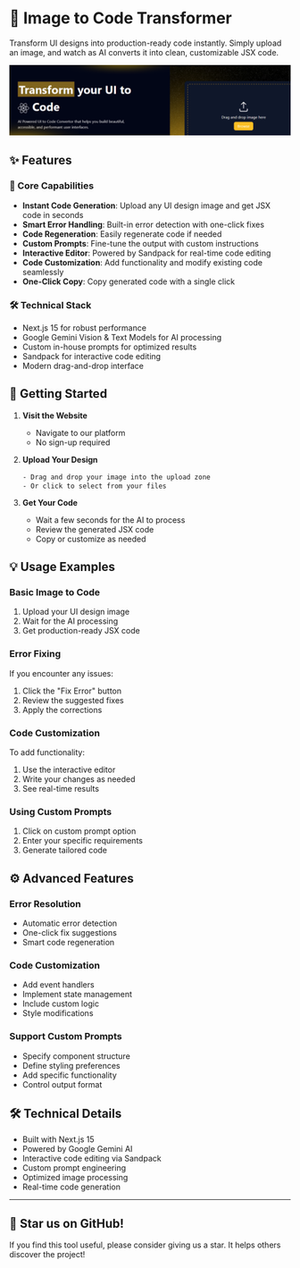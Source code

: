# 🤖 Image to Code Transformer

Transform UI designs into production-ready code instantly. Simply upload an image, and watch as AI converts it into clean, customizable JSX code.

![UI to Code Transformer Banner](/public/assets/readme-banner.png)

## ✨ Features

### 🎯 Core Capabilities
- **Instant Code Generation**: Upload any UI design image and get JSX code in seconds
- **Smart Error Handling**: Built-in error detection with one-click fixes
- **Code Regeneration**: Easily regenerate code if needed
- **Custom Prompts**: Fine-tune the output with custom instructions
- **Interactive Editor**: Powered by Sandpack for real-time code editing
- **Code Customization**: Add functionality and modify existing code seamlessly
- **One-Click Copy**: Copy generated code with a single click

### 🛠️ Technical Stack
- Next.js 15 for robust performance
- Google Gemini Vision & Text Models for AI processing
- Custom in-house prompts for optimized results
- Sandpack for interactive code editing
- Modern drag-and-drop interface

## 🚀 Getting Started

1. **Visit the Website**
   - Navigate to our platform
   - No sign-up required

2. **Upload Your Design**
   ```
   - Drag and drop your image into the upload zone
   - Or click to select from your files
   ```

3. **Get Your Code**
   - Wait a few seconds for the AI to process
   - Review the generated JSX code
   - Copy or customize as needed

## 💡 Usage Examples

### Basic Image to Code
1. Upload your UI design image
2. Wait for the AI processing
3. Get production-ready JSX code

### Error Fixing
If you encounter any issues:
1. Click the "Fix Error" button
2. Review the suggested fixes
3. Apply the corrections

### Code Customization
To add functionality:
1. Use the interactive editor
2. Write your changes as needed
3. See real-time results

### Using Custom Prompts
1. Click on custom prompt option
2. Enter your specific requirements
3. Generate tailored code

## ⚙️ Advanced Features

### Error Resolution
- Automatic error detection
- One-click fix suggestions
- Smart code regeneration

### Code Customization
- Add event handlers
- Implement state management
- Include custom logic
- Style modifications

### Support Custom Prompts
- Specify component structure
- Define styling preferences
- Add specific functionality
- Control output format

## 🛠️ Technical Details

- Built with Next.js 15
- Powered by Google Gemini AI
- Interactive code editing via Sandpack
- Custom prompt engineering
- Optimized image processing
- Real-time code generation

---

## 🌟 Star us on GitHub!

If you find this tool useful, please consider giving us a star. It helps others discover the project!
